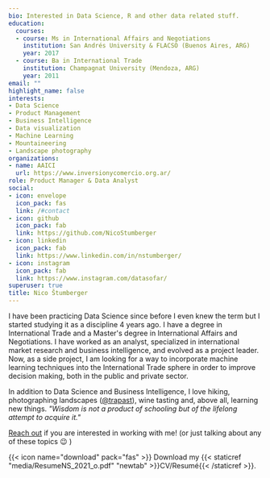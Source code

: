 ```yaml
---
bio: Interested in Data Science, R and other data related stuff.
education:
  courses:
  - course: Ms in International Affairs and Negotiations
    institution: San Andrés University & FLACSO (Buenos Aires, ARG)
    year: 2017
  - course: Ba in International Trade
    institution: Champagnat University (Mendoza, ARG)
    year: 2011
email: ""
highlight_name: false
interests:
- Data Science
- Product Management
- Business Intelligence
- Data visualization
- Machine Learning
- Mountaineering
- Landscape photography
organizations:
- name: AAICI
  url: https://www.inversionycomercio.org.ar/
role: Product Manager & Data Analyst 
social:
- icon: envelope
  icon_pack: fas
  link: /#contact
- icon: github
  icon_pack: fab
  link: https://github.com/NicoStumberger
- icon: linkedin
  icon_pack: fab
  link: https://www.linkedin.com/in/nstumberger/
- icon: instagram
  icon_pack: fab
  link: https://www.instagram.com/datasofar/
superuser: true
title: Nico Štumberger
---
```


I have been practicing Data Science since before I even knew the term but I started studying it as a discipline 4 years ago. I have a degree in International Trade and a Master's degree in International Affairs and Negotiations. I have worked as an analyst, specialized in international market research and business intelligence, and evolved as a project leader. Now, as a side project, I am looking for a way to incorporate machine learning techniques into the International Trade sphere in order to improve decision making, both in the public and private sector.

In addition to Data Science and Business Intelligence, I love hiking, photographing landscapes ([@trapast](https://www.instagram.com/trapast/)), wine tasting and, above all, learning new things. *"Wisdom is not a product of schooling but of the lifelong attempt to acquire it."*

[Reach out](/#contact) if you are interested in working with me! (or just talking about any of these topics :wink: ) 

{{< icon name="download" pack="fas" >}} Download my {{< staticref "media/ResumeNS_2021_o.pdf" "newtab" >}}CV/Resumé{{< /staticref >}}.
